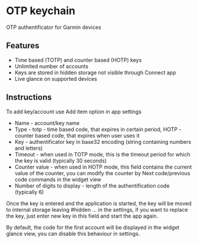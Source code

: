 # OTP keychain
OTP authentificator for Garmin devices

## Features
- Time based (TOTP) and counter based (HOTP) keys
- Unlimited number of accounts
- Keys are stored in hidden storage not visible through Connect app
- Live glance on supported devices

## Instructions
To add key/account use Add item option in app settings
- Name - account/key name
- Type - totp - time based code, that expires in certain period, HOTP - counter based code, that expires when user uses it
- Key - authentificator key in base32 encoding (string containing numbers and letters)
- Timeout - when used in TOTP mode, this is the timeout period for which the key is valid (typically 30 seconds)
- Counter value - when used in HOTP mode, this field contains the current value of the counter, you can modify the counter by Next code/previous code commands in the widget view
- Number of digits to display - length of the authentification code (typically 6)

Once the key is entered and the application is started, the key will be moved to internal storage leaving #hidden ... in the settings, if you want to replace the key, just enter new key in this field and start the app again.

By default, the code for the first account will be displayed in the widget glance view, you can disable this behaviour in settings.
